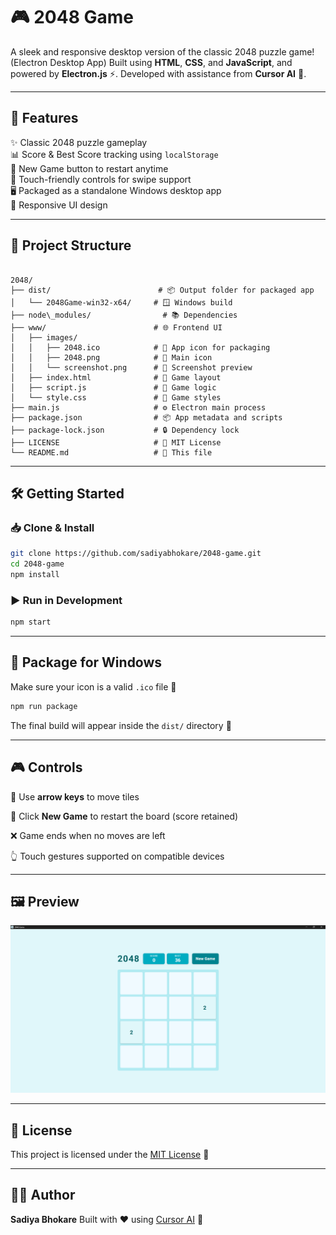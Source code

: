 # 🎮 2048 Game

A sleek and responsive desktop version of the classic 2048 puzzle game! (Electron Desktop App) Built using **HTML**, **CSS**, and **JavaScript**, and powered by **Electron.js** ⚡. Developed with assistance from **Cursor AI** 🤖.

---

## 🚀 Features

✨ Classic 2048 puzzle gameplay  
📊 Score & Best Score tracking using `localStorage`  
🔁 New Game button to restart anytime  
📱 Touch-friendly controls for swipe support  
🖥️ Packaged as a standalone Windows desktop app  
🎨 Responsive UI design

---

## 📁 Project Structure

```

2048/
├── dist/                        # 📦 Output folder for packaged app
│   └── 2048Game-win32-x64/     # 🪟 Windows build
├── node\_modules/                # 📚 Dependencies
├── www/                        # 🌐 Frontend UI
│   ├── images/
│   │   ├── 2048.ico            # 🧊 App icon for packaging
│   │   ├── 2048.png            # 🎯 Main icon
│   │   └── screenshot.png      # 📸 Screenshot preview
│   ├── index.html              # 🧩 Game layout
│   ├── script.js               # 🧠 Game logic
│   └── style.css               # 🎨 Game styles
├── main.js                     # ⚙️ Electron main process
├── package.json                # 📦 App metadata and scripts
├── package-lock.json           # 🔒 Dependency lock
├── LICENSE                     # 📄 MIT License
└── README.md                   # 📘 This file

````

---

## 🛠️ Getting Started

### 📥 Clone & Install

```bash
git clone https://github.com/sadiyabhokare/2048-game.git
cd 2048-game
npm install
````

### ▶️ Run in Development

```bash
npm start
```

---

## 🧾 Package for Windows

Make sure your icon is a valid `.ico` file 📌

```bash
npm run package
```

The final build will appear inside the `dist/` directory 📁

---

## 🎮 Controls

🎯 Use **arrow keys** to move tiles

🔄 Click **New Game** to restart the board (score retained)

❌ Game ends when no moves are left

👆 Touch gestures supported on compatible devices

---

## 🖼️ Preview

![Screenshot](./www/images/screenshot.png)

---

## 📄 License

This project is licensed under the [MIT License](LICENSE) 📝

---

## 👩‍💻 Author

**Sadiya Bhokare**
Built with ❤️ using [Cursor AI](https://www.cursor.so/) 🤝
